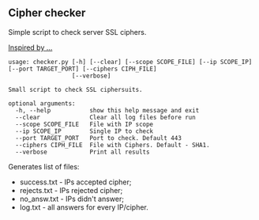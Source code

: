 ## Cipher checker

Simple script to check server SSL ciphers.

[Inspired by ...](https://superuser.com/questions/109213/how-do-i-list-the-ssl-tls-cipher-suites-a-particular-website-offers)

```
usage: checker.py [-h] [--clear] [--scope SCOPE_FILE] [--ip SCOPE_IP] [--port TARGET_PORT] [--ciphers CIPH_FILE]
                  [--verbose]

Small script to check SSL ciphersuits.

optional arguments:
  -h, --help           show this help message and exit
  --clear              Clear all log files before run
  --scope SCOPE_FILE   File with IP scope
  --ip SCOPE_IP        Single IP to check
  --port TARGET_PORT   Port to check. Default 443
  --ciphers CIPH_FILE  File with Ciphers. Default - SHA1.
  --verbose            Print all results
```


Generates list of files:
- success.txt - IPs accepted cipher;
- rejects.txt - IPs rejected cipher;
- no_answ.txt - IPs didn't answer;
- log.txt     - all answers for every IP/cipher.
